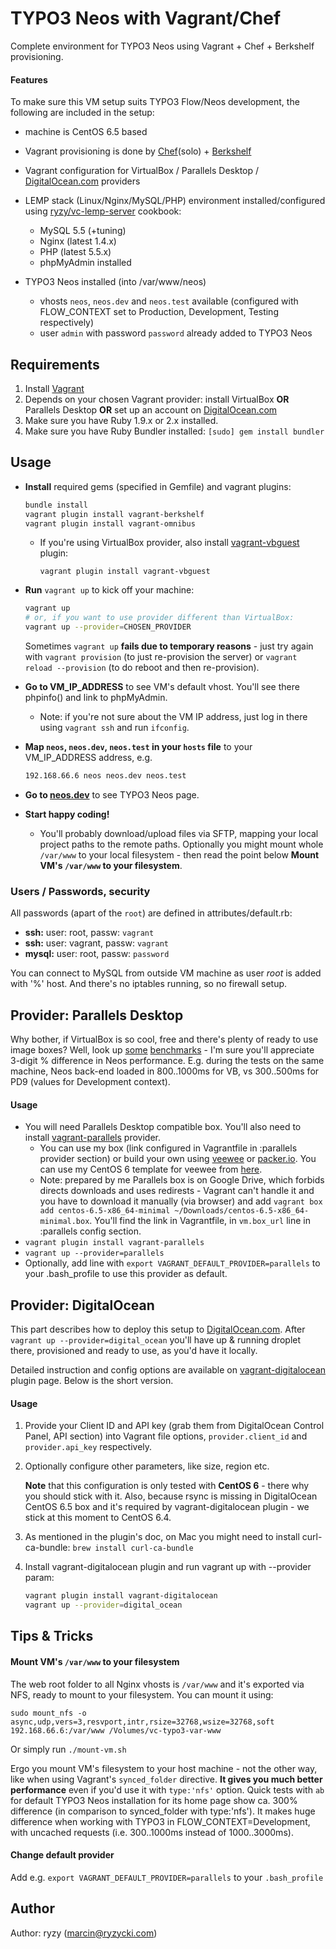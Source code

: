 # TYPO3 Neos with Vagrant/Chef

Complete environment for TYPO3 Neos using Vagrant + Chef + Berkshelf provisioning.

#### Features

To make sure this VM setup suits TYPO3 Flow/Neos development, the following are included in the setup:

* machine is CentOS 6.5 based

* Vagrant provisioning is done by [Chef](http://www.getchef.com/chef/)(solo) + [Berkshelf](http://berkshelf.com/)

* Vagrant configuration for VirtualBox / Parallels Desktop / [DigitalOcean.com](https://www.digitalocean.com/?refcode=58af8bab822f) providers

* LEMP stack (Linux/Nginx/MySQL/PHP) environment installed/configured using [ryzy/vc-lemp-server](https://github.com/ryzy/vc-lemp-server) cookbook:
  * MySQL 5.5 (+tuning)
  * Nginx (latest 1.4.x)
  * PHP (latest 5.5.x)
  * phpMyAdmin installed
	
* TYPO3 Neos installed (into /var/www/neos)
	* vhosts `neos`, `neos.dev` and `neos.test` available (configured with FLOW_CONTEXT set to Production, Development, Testing respectively)
	* user `admin` with password `password` already added to TYPO3 Neos
	
## Requirements

1. Install [Vagrant](http://www.vagrantup.com/)
2. Depends on your chosen Vagrant provider: install VirtualBox **OR** Parallels Desktop **OR** set up an account on [DigitalOcean.com](https://www.digitalocean.com/?refcode=58af8bab822f)
3. Make sure you have Ruby 1.9.x or 2.x installed.
4. Make sure you have Ruby Bundler installed:
  ```[sudo] gem install bundler```

## Usage

* **Install** required gems (specified in Gemfile) and vagrant plugins:

  ```bash
  bundle install
  vagrant plugin install vagrant-berkshelf
  vagrant plugin install vagrant-omnibus
  ```

  * If you're using VirtualBox provider, also install [vagrant-vbguest](https://github.com/dotless-de/vagrant-vbguest) plugin:
    ```
    vagrant plugin install vagrant-vbguest
    ```

* **Run** `vagrant up` to kick off your machine:
  ```bash
  vagrant up
  # or, if you want to use provider different than VirtualBox:
  vagrant up --provider=CHOSEN_PROVIDER
  ```

  Sometimes `vagrant up` **fails due to temporary reasons** - just try again with `vagrant provision` (to just re-provision the server) or `vagrant reload --provision` (to do reboot and then re-provision).

* **Go to VM_IP_ADDRESS** to see VM's default vhost. You'll see there phpinfo() and link to phpMyAdmin.
  * Note: if you're not sure about the VM IP address, just log in there using `vagrant ssh` and run `ifconfig`. 

* **Map `neos`, `neos.dev`, `neos.test` in your `hosts` file** to your VM_IP_ADDRESS address, e.g.
  ```bash
  192.168.66.6 neos neos.dev neos.test
  ```

* **Go to [neos.dev](http://neos.dev/)** to see TYPO3 Neos page.

* **Start happy coding!**

  * You'll probably download/upload files via SFTP, mapping your local project paths to the remote paths. Optionally you might mount whole `/var/www` to your local filesystem - then read the point below **Mount VM's `/var/www` to your filesystem**.

### Users / Passwords, security

All passwords (apart of the `root`) are defined in attributes/default.rb:

* **ssh:** user: root, passw: `vagrant`
* **ssh:** user: vagrant, passw: `vagrant`
* **mysql:** user: root, passw: `password`

You can connect to MySQL from outside VM machine as user _root_ is added with '%' host. And there's no iptables running, so no firewall setup.


## Provider: Parallels Desktop

Why bother, if VirtualBox is so cool, free and there's plenty of ready to use image boxes? Well, look up [some](http://mitchellh.com/comparing-filesystem-performance-in-virtual-machines) [benchmarks](http://www.macobserver.com/tmo/article/benchmarking-parallels-fusion-and-virtualbox-against-boot-camp) - I'm sure you'll appreciate 3-digit % difference in Neos performance. E.g. during the tests on the same machine, Neos back-end loaded in 800..1000ms for VB, vs 300..500ms for PD9 (values for Development context).

#### Usage

* You will need Parallels Desktop compatible box. You'll also need to install [vagrant-parallels](https://github.com/Parallels/vagrant-parallels) provider.
  * You can use my box (link configured in Vagrantfile in :parallels provider section) or build your own using [veewee](https://github.com/jedi4ever/veewee) or [packer.io](http://www.packer.io/). You can use my CentOS 6 template for veewee from [here](https://github.com/ryzy/veewee-centos6).
  * Note: prepared by me Parallels box is on Google Drive, which forbids directs downloads and uses redirests - Vagrant can't handle it and you have to download it manually (via browser) and add `vagrant box add centos-6.5-x86_64-minimal ~/Downloads/centos-6.5-x86_64-minimal.box`. You'll find the link in Vagrantfile, in `vm.box_url` line in :parallels config section.
* `vagrant plugin install vagrant-parallels`
* `vagrant up --provider=parallels`
* Optionally, add line with `export VAGRANT_DEFAULT_PROVIDER=parallels` to your .bash_profile to use this provider as default.

## Provider: DigitalOcean

This part describes how to deploy this setup to [DigitalOcean.com](https://www.digitalocean.com/?refcode=58af8bab822f). After `vagrant up --provider=digital_ocean` you'll have up & running droplet there, provisioned and ready to use, as you'd have it locally.

Detailed instruction and config options are available on [vagrant-digitalocean](https://github.com/smdahlen/vagrant-digitalocean) plugin page. Below is the short version.

#### Usage

1.  Provide your Client ID and API key (grab them from DigitalOcean Control Panel, API section) into Vagrant file options, `provider.client_id` and `provider.api_key` respectively.

2.  Optionally configure other parameters, like size, region etc.

	**Note** that this configuration is only tested with **CentOS 6** - there why you should stick with it. Also, because rsync is missing in DigitalOcean CentOS 6.5 box and it's required by vagrant-digitalocean plugin - we stick at this moment to CentOS 6.4.

3.  As mentioned in the plugin's doc, on Mac you might need to install curl-ca-bundle: `brew install curl-ca-bundle`

4.  Install vagrant-digitalocean plugin and run vagrant up with --provider param:

	```bash
	vagrant plugin install vagrant-digitalocean
	vagrant up --provider=digital_ocean
	```

## Tips & Tricks

#### Mount VM's `/var/www` to your filesystem

The web root folder to all Nginx vhosts is `/var/www` and it's exported via NFS, ready to mount to your filesystem. You can mount it using:
```
sudo mount_nfs -o async,udp,vers=3,resvport,intr,rsize=32768,wsize=32768,soft 192.168.66.6:/var/www /Volumes/vc-typo3-var-www
```
Or simply run `./mount-vm.sh`

Ergo you mount VM's filesystem to your host machine - not the other way, like when using Vagrant's `synced_folder` directive. **It gives you much better performance** even if you'd use it with `type:'nfs'` option. Quick tests with `ab` for default TYPO3 Neos installation for its home page show ca. 300% difference (in comparison to synced\_folder with type:'nfs'). It makes huge difference when working with TYPO3 in FLOW_CONTEXT=Development, with uncached requests (i.e. 300..1000ms instead of 1000..3000ms).

#### Change default provider

Add e.g. `export VAGRANT_DEFAULT_PROVIDER=parallels` to your `.bash_profile`


## Author

Author: ryzy (<marcin@ryzycki.com>)